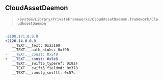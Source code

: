 ## CloudAssetDaemon

> `/System/Library/PrivateFrameworks/CloudAssetDaemon.framework/CloudAssetDaemon`

```diff

-2100.171.0.0.0
+2120.14.0.0.0
   __TEXT.__text: 0x23190
   __TEXT.__auth_stubs: 0xf90
-  __TEXT.__const: 0x5f0
+  __TEXT.__const: 0x5e8
   __TEXT.__swift5_typeref: 0x924
   __TEXT.__swift5_fieldmd: 0x378
   __TEXT.__constg_swiftt: 0x57c

```
